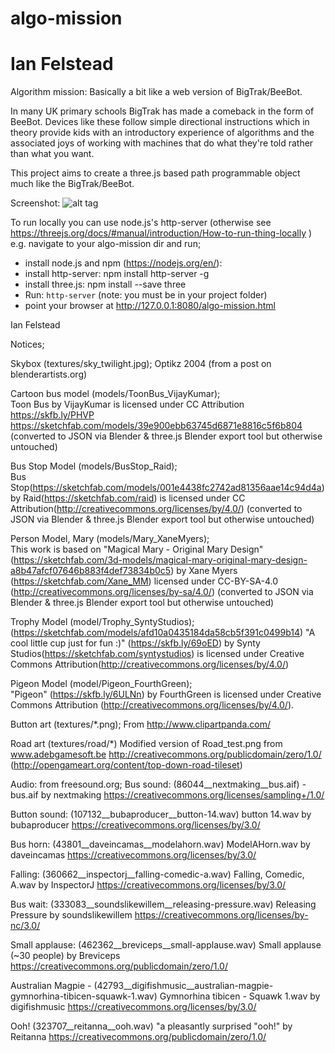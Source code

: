 # algo-mission
# Ian Felstead

Algorithm mission: Basically a bit like a web version of BigTrak/BeeBot.

In many UK primary schools BigTrak has made a comeback in the form of BeeBot.
Devices like these follow simple directional instructions which in theory provide kids with an introductory experience of algorithms and the associated joys of working with machines that do what they're told rather than what you want.

This project aims to create a three.js based path programmable object much like the BigTrak/BeeBot.

Screenshot:
![alt tag](https://cloud.githubusercontent.com/assets/5990178/19145914/21829310-8ba9-11e6-9619-04fbb6d4f722.JPG)

To run locally you can use node.js's http-server (otherwise see https://threejs.org/docs/#manual/introduction/How-to-run-thing-locally )
e.g. navigate to your algo-mission dir and run;
- install node.js and npm (https://nodejs.org/en/):
- install http-server: npm install http-server -g
- install three.js: npm install --save three
- Run: `http-server`  (note: you must be in your project folder)
- point your browser at http://127.0.0.1:8080/algo-mission.html

Ian Felstead

Notices;

Skybox (textures/sky_twilight.jpg);
Optikz 2004 (from a post on blenderartists.org)

Cartoon bus model (models/ToonBus_VijayKumar);  
Toon Bus by VijayKumar is licensed under CC Attribution https://skfb.ly/PHVP
https://sketchfab.com/models/39e900ebb63745d6871e8816c5f6b804
(converted to JSON via Blender & three.js Blender export tool but otherwise untouched)

Bus Stop Model (models/BusStop_Raid);  
Bus Stop(https://sketchfab.com/models/001e4438fc2742ad81356aae14c94d4a) by Raid(https://sketchfab.com/raid) is licensed under CC Attribution(http://creativecommons.org/licenses/by/4.0/)
(converted to JSON via Blender & three.js Blender export tool but otherwise untouched)

Person Model, Mary (models/Mary_XaneMyers);  
This work is based on "Magical Mary - Original Mary Design" (https://sketchfab.com/3d-models/magical-mary-original-mary-design-a8b47afcf07646b883f4def73834b0c5) by Xane Myers (https://sketchfab.com/Xane_MM) licensed under CC-BY-SA-4.0 (http://creativecommons.org/licenses/by-sa/4.0/)
(converted to JSON via Blender & three.js Blender export tool but otherwise untouched)

Trophy Model (model/Trophy_SyntyStudios);  
(https://sketchfab.com/models/afd10a0435184da58cb5f391c0499b14) "A cool little cup just for fun :)"  (https://skfb.ly/69oED) by Synty Studios(https://sketchfab.com/syntystudios) is licensed under Creative Commons Attribution(http://creativecommons.org/licenses/by/4.0/)

Pigeon Model (model/Pigeon_FourthGreen);  
"Pigeon" (https://skfb.ly/6ULNn) by FourthGreen is licensed under Creative Commons Attribution (http://creativecommons.org/licenses/by/4.0/).

Button art (textures/*.png);
From http://www.clipartpanda.com/

Road art (textures/road/*)
Modified version of Road_test.png from www.adebgamesoft.be
http://creativecommons.org/publicdomain/zero/1.0/
(http://opengameart.org/content/top-down-road-tileset)

Audio: from freesound.org; 
Bus sound: (86044__nextmaking__bus.aif) - bus.aif by nextmaking
https://creativecommons.org/licenses/sampling+/1.0/

Button sound: (107132__bubaproducer__button-14.wav) button 14.wav by bubaproducer
https://creativecommons.org/licenses/by/3.0/

Bus horn: (43801__daveincamas__modelahorn.wav) ModelAHorn.wav by daveincamas
https://creativecommons.org/licenses/by/3.0/

Falling: (360662__inspectorj__falling-comedic-a.wav) Falling, Comedic, A.wav by InspectorJ
https://creativecommons.org/licenses/by/3.0/

Bus wait: (333083__soundslikewillem__releasing-pressure.wav) Releasing Pressure by soundslikewillem
https://creativecommons.org/licenses/by-nc/3.0/

Small applause: (462362__breviceps__small-applause.wav) Small applause (~30 people) by Breviceps
https://creativecommons.org/publicdomain/zero/1.0/

Australian Magpie - (42793__digifishmusic__australian-magpie-gymnorhina-tibicen-squawk-1.wav) Gymnorhina tibicen - Squawk 1.wav by digifishmusic
https://creativecommons.org/licenses/by/3.0/

Ooh! (323707__reitanna__ooh.wav) "a pleasantly surprised "ooh!" by Reitanna
https://creativecommons.org/publicdomain/zero/1.0/